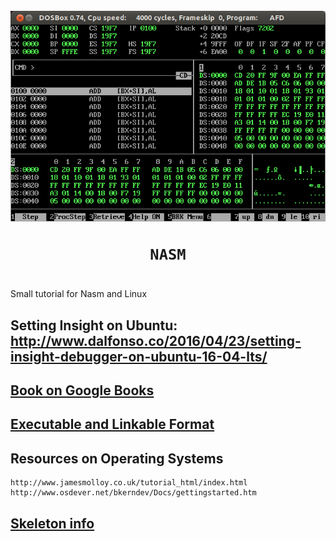 <h1 align="center">
	<br><img src="logo.jpg" alt="logo"><br>

	NASM
</h1>


#

Small tutorial for Nasm and Linux


## Setting Insight on Ubuntu: http://www.dalfonso.co/2016/04/23/setting-insight-debugger-on-ubuntu-16-04-lts/

## [Book on Google Books](https://books.google.com.br/books?id=veMTOpapeZkC)

## [Executable and Linkable Format](https://en.wikipedia.org/wiki/Executable_and_Linkable_Format)

## Resources on Operating Systems
	http://www.jamesmolloy.co.uk/tutorial_html/index.html
	http://www.osdever.net/bkerndev/Docs/gettingstarted.htm
	

## [Skeleton info](skeleton.md)

